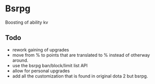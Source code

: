 # Bsrpg
Boosting of ability kv

## Todo
* rework gaining of upgrades
* move from % to points that are translated to % instead of otherway around.
* use the bsrpg ban/block/limit list API
* allow for personal upgrades
* add all the customization that is found in original dota 2 but bsrpg.